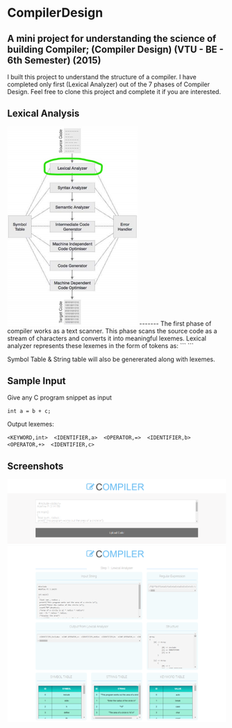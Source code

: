 # CompilerDesign
A mini project for understanding the science of building Compiler; (Compiler Design) (VTU - BE - 6th Semester) (2015)
------

I built this project to understand the structure of a compiler. I have completed only first (Lexical Analyzer) out of the 7 phases of Compiler Design. Feel free to clone this project and complete it if you are interested.

## Lexical Analysis
<img src="images/Inkedcompiler_phases.jpg" width="300px">
-------
The first phase of compiler works as a text scanner. This phase scans the source code as a stream of characters and converts it into meaningful lexemes. Lexical analyzer represents these lexemes in the form of tokens as:
```
<token-name, attribute-value>
```

Symbol Table & String table will also be genererated along with lexemes.

## Sample Input
Give any C program snippet as input
```
int a = b + c;
```
Output lexemes:
```
<KEYWORD,int>  <IDENTIFIER,a>  <OPERATOR,=>  <IDENTIFIER,b>  <OPERATOR,+>  <IDENTIFIER,c> 
```
## Screenshots
![](/images/Page1.png)
![](/images/Page2.png)